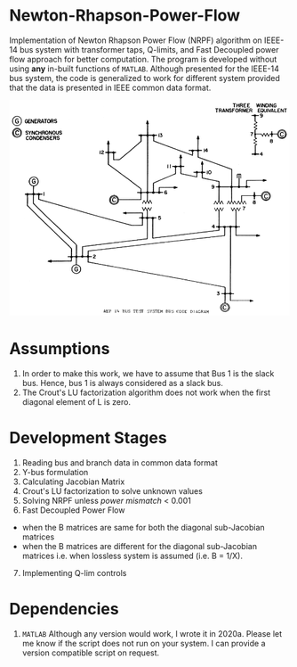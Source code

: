 # Newton-Rhapson-Power-Flow
Implementation of Newton Rhapson Power Flow (NRPF) algorithm on IEEE-14 bus system with transformer taps, Q-limits, and Fast Decoupled power flow approach for better computation. The program is developed without using **any** in-built functions of ```MATLAB```. Although presented for the IEEE-14 bus system, the code is generalized to work for different system provided that the data is presented in IEEE common data format.  

![IEEE-14 bus system](./IEEE14bus_data/IEEE14bus.PNG)

# Assumptions
1. In order to make this work, we have to assume that Bus 1 is the slack bus. Hence, bus 1 is always considered as a slack bus.
2. The Crout's LU factorization algorithm does not work when the first diagonal element of L is zero.

# Development Stages
1. Reading bus and branch data in common data format 
2. Y-bus formulation
3. Calculating Jacobian Matrix
4. Crout's LU factorization to solve unknown values 
5. Solving NRPF unless *power mismatch* < 0.001
6. Fast Decoupled Power Flow
  * when the B matrices are same for both the diagonal sub-Jacobian matrices
  * when the B matrices are different for the diagonal sub-Jacobian matrices i.e. when lossless system is assumed (i.e. B = 1/X).
7. Implementing Q-lim controls
 

# Dependencies
1. ```MATLAB```
Although any version would work, I wrote it in 2020a. Please let me know if the script does not run on your system. I can provide a version compatible script on request.
